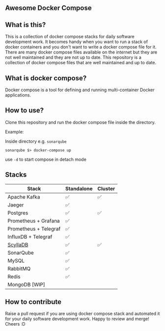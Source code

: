 Awesome Docker Compose
---

## What is this?

This is a collection of docker compose stacks for daily software development work.
It becomes handy when you want to run a stack of docker containers and you don't want to write a docker compose file for
it.
There are many docker compose files available on the internet but they are not well maintained and they are not up to
date.
This repository is a collection of docker compose files that are well maintained and up to date.

## What is docker compose?

Docker compose is a tool for defining and running multi-container Docker applications.

## How to use?

Clone this repository and run the docker compose file inside the directory.

Example:

Inside directory e.g. `sonarqube`

```
sonarqube $> docker-compose up
```

use `-d` to start compose in detach mode

## Stacks

| Stack                            | Standalone | Cluster |
|----------------------------------|------------|---------|
| Apache Kafka                     | ✅          | ✅    |
| Jaeger                           | ✅          |        |
| Postgres                         | ✅          | ✅    |
| Prometheus + Grafana             | ✅          |        |
| Prometheus + Telegraf            | ✅          |        |
| InfluxDB + Telegraf              | ✅          |        |
| [ScyllaDB](./scylladb/Readme.md) | ✅          | ✅    |
| SonarQube                        | ✅          |        |
| MySQL                            | ✅          |        |
| RabbitMQ                         | ✅          |        |
| Redis                            | ✅          |        |
| MongoDB      [WIP]               |              |       |

## How to contribute

Raise a pull request if you are using docker compose stack and automated it for your daily software development work.
Happy to review and merge!
Cheers :D

